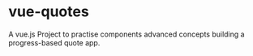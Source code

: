 # vue-quotes
A vue.js Project to practise components advanced concepts building a progress-based quote app.
